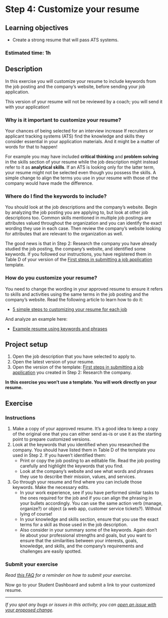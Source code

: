 # Step 4: Customize your resume

## Learning objectives

- Create a strong resume that will pass ATS systems.

### **Estimated time**: 1h

## Description

In this exercise you will customize your resume to include keywords from the job posting and the company’s website, before sending your job application. 

This version of your resume will not be reviewed by a coach; you will send it with your application!

### Why is it important to customize your resume?

Your chances of being selected for an interview increase If recruiters or applicant tracking systems (ATS) find the knowledge and skills they consider essential in your application materials. And it might be a matter of words for that to happen! 

For example you may have included **critical thinking** and **problem solving** in the skills section of your resume while the job description might instead refer to it as **analytical skills**. If an ATS is looking only for the latter term, your resume might not be selected even though you possess the skills. A simple change to align the terms you use in your resume with those of the company would have made the difference.

### Where do I find the keywords to include?

You should look at the job descriptions and the company’s website. Begin by analyzing the job posting you are applying to, but look at other job descriptions too. Common skills mentioned in multiple job postings are attributes valued throughout the organization and you can identify the exact wording they use in each case. Then review the company’s website looking for attributes that are relevant to the organization as well.

The good news is that in Step 2: Research the company you have already studied the job posting, the company’s website, and identified some keywords. If you followed our instructions, you have registered them in Table D of your version of the [First steps in submitting a job application](https://docs.google.com/document/d/1bz0Ute5_3onmFAM-coVFM7zRX4MoC-XZwq6xRSGN2E4/edit#) template.

### How do you customize your resume?

You need to change the wording in your approved resume to ensure it refers to skills and activities using the same terms in the job posting and the company’s website. Read the following article to learn how to do it:

- [5 simple steps to customizing your resume for each job](https://www.topresume.com/career-advice/5-simple-steps-to-customizing-your-resume-for-each-job)

And analyze an example here: 

- [Example resume using keywords and phrases](https://www.indeed.com/career-advice/resumes-cover-letters/resume-keywords-and-phrases#:~:text=Example%20resume%20using%20keywords%20and%20phrases)

## Project setup

1. Open the job description that you have selected to apply to.
2. Open the latest version of your resume.
3. Open the version of the template: [First steps in submitting a job application](https://docs.google.com/document/d/1bz0Ute5_3onmFAM-coVFM7zRX4MoC-XZwq6xRSGN2E4/edit?usp=sharing) you created in Step 2: Research the company.

**In this exercise you won’t use a template. You will work directly on your resume.**

## Exercise

### Instructions

1. Make a copy of your approved resume. It’s a good idea to keep a copy of the original one that you can either send as-is or use it as the starting point to prepare customized versions. 
2. Look at the keywords that you identified when you researched the company. You should have listed them in Table D of the template you used in Step 2. If you haven’t identified them:
    - Print or copy the job posting to an editable file. Read the job posting carefully and highlight the keywords that you find.
    - Look at the company’s website and see what words and phrases they use to describe their mission, values, and services.
3. Go through your resume and find where you can include those keywords. Make the necessary edits.
    - In your work experience, see if you have performed similar tasks to the ones required for the job and if you can align the phrasing in your bullets accordingly. You can use the same action verb (manage, organize?) or object (a web app, customer service tickets?). Without lying of course!
    - In your knowledge and skills section, ensure that you use the exact terms for a skill as those used in the job description.
    - Also consider in your summary some of the keywords. Again don’t lie about your professional strengths and goals, but you want to ensure that the similarities between your interests, goals, knowledge, and skills, and the company’s requirements and challenges are easily spotted.

### Submit your exercise

*Read [this FAQ](https://microverse.zendesk.com/hc/en-us/articles/360061344234) for a reminder on how to submit your exercise.*

Now go to your Student Dashboard and submit a link to your customized resume.

---

*If you spot any bugs or issues in this activity, you can [open an issue with your proposed change](https://github.com/microverseinc/curriculum-transversal-skills/blob/main/git-github/articles/open_issue.md).*
